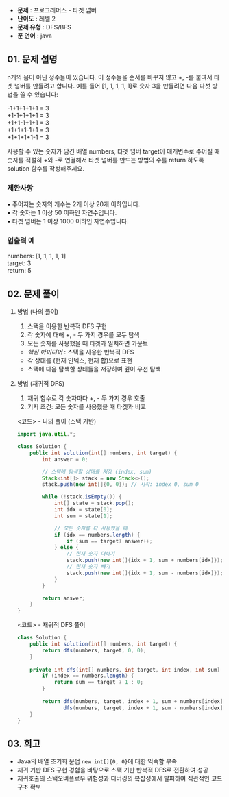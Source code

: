 - **문제** : 프로그래머스 - 타겟 넘버
- **난이도** : 레벨 2
- **문제 유형** : DFS/BFS
- **푼 언어** : java

## 01. 문제 설명

<p>n개의 음이 아닌 정수들이 있습니다. 이 정수들을 순서를 바꾸지 않고 +, -를 붙여서 타겟 넘버를 만들려고 합니다. 예를 들어 [1, 1, 1, 1, 1]로 숫자 3을 만들려면 다음 다섯 방법을 쓸 수 있습니다:</p>

<p>-1+1+1+1+1 = 3<br>
+1-1+1+1+1 = 3<br>
+1+1-1+1+1 = 3<br>
+1+1+1-1+1 = 3<br>
+1+1+1+1-1 = 3</p>

<p>사용할 수 있는 숫자가 담긴 배열 numbers, 타겟 넘버 target이 매개변수로 주어질 때 숫자를 적절히 +와 -로 연결해서 타겟 넘버를 만드는 방법의 수를 return 하도록 solution 함수를 작성해주세요.</p>

### 제한사항

<p>• 주어지는 숫자의 개수는 2개 이상 20개 이하입니다.<br>
• 각 숫자는 1 이상 50 이하인 자연수입니다.<br>
• 타겟 넘버는 1 이상 1000 이하인 자연수입니다.</p>

### 입출력 예

<p>numbers: [1, 1, 1, 1, 1]<br>
target: 3<br>
return: 5</p>

## 02. 문제 풀이

1. 방법 (나의 풀이)<br>
    1. 스택을 이용한 반복적 DFS 구현<br>
    2. 각 숫자에 대해 +, - 두 가지 경우를 모두 탐색<br>
    3. 모든 숫자를 사용했을 때 타겟과 일치하면 카운트

    - *핵심 아이디어* : 스택을 사용한 반복적 DFS<br>
    - 각 상태를 (현재 인덱스, 현재 합)으로 표현<br>
    - 스택에 다음 탐색할 상태들을 저장하여 깊이 우선 탐색

2. 방법 (재귀적 DFS)<br>
    1. 재귀 함수로 각 숫자마다 +, - 두 가지 경우 호출<br>
    2. 기저 조건: 모든 숫자를 사용했을 때 타겟과 비교

    <코드> - 나의 풀이 (스택 기반)
    ```java
    import java.util.*;

    class Solution {
        public int solution(int[] numbers, int target) {
            int answer = 0;

            // 스택에 탐색할 상태를 저장 (index, sum)
            Stack<int[]> stack = new Stack<>();
            stack.push(new int[]{0, 0}); // 시작: index 0, sum 0

            while (!stack.isEmpty()) {
                int[] state = stack.pop();
                int idx = state[0];
                int sum = state[1];

                // 모든 숫자를 다 사용했을 때
                if (idx == numbers.length) {
                    if (sum == target) answer++;
                } else {
                    // 현재 숫자 더하기
                    stack.push(new int[]{idx + 1, sum + numbers[idx]});
                    // 현재 숫자 빼기
                    stack.push(new int[]{idx + 1, sum - numbers[idx]});
                }
            }

            return answer;
        }
    }
    ```

    <코드> - 재귀적 DFS 풀이
    ```java
    class Solution {
        public int solution(int[] numbers, int target) {
            return dfs(numbers, target, 0, 0);
        }
        
        private int dfs(int[] numbers, int target, int index, int sum) {
            if (index == numbers.length) {
                return sum == target ? 1 : 0;
            }
            
            return dfs(numbers, target, index + 1, sum + numbers[index]) +
                   dfs(numbers, target, index + 1, sum - numbers[index]);
        }
    }
    ```

## 03. 회고

- Java의 배열 초기화 문법 `new int[]{0, 0}`에 대한 익숙함 부족
- 재귀 기반 DFS 구현 경험을 바탕으로 스택 기반 반복적 DFS로 전환하여 성공
- 재귀호출의 스택오버플로우 위험성과 디버깅의 복잡성에서 탈피하여 직관적인 코드 구조 확보

